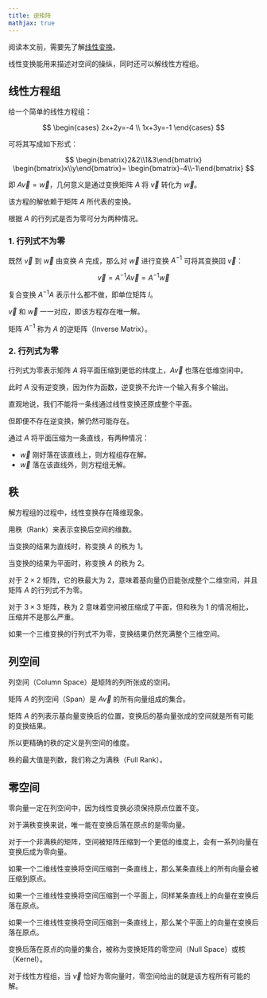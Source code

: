 ```yaml
---
title: 逆矩阵
mathjax: true
---
```


阅读本文前，需要先了解[线性变换](matrix)。

线性变换能用来描述对空间的操纵，同时还可以解线性方程组。

## 线性方程组

给一个简单的线性方程组：

$$
\begin{cases}
2x+2y=-4 \\
1x+3y=-1
\end{cases}
$$

可将其写成如下形式：

$$
\begin{bmatrix}2&2\\1&3\end{bmatrix}
\begin{bmatrix}x\\y\end{bmatrix}=
\begin{bmatrix}-4\\-1\end{bmatrix}
$$

即 $A\vec{v}=\vec{w}$，几何意义是通过变换矩阵 $A$ 将 $\vec{v}$ 转化为 $\vec{w}$。

该方程的解依赖于矩阵 $A$ 所代表的变换。

根据 $A$ 的行列式是否为零可分为两种情况。

### 1. 行列式不为零

既然 $\vec{v}$ 到 $\vec{w}$ 由变换 $A$ 完成，那么对 $\vec{w}$ 进行变换 $A^{-1}$ 可将其变换回 $\vec{v}$：

$$
\vec{v} = A^{-1}A\vec{v}=A^{-1}\vec{w}
$$

复合变换 $A^{-1}A$ 表示什么都不做，即单位矩阵 $I$。

$\vec{v}$ 和 $\vec{w}$ 一一对应，即该方程存在唯一解。

矩阵 $A^{-1}$ 称为 $A$ 的逆矩阵（Inverse Matrix）。

### 2. 行列式为零

行列式为零表示矩阵 $A$ 将平面压缩到更低的纬度上，$A\vec{v}$ 也落在低维空间中。

此时 $A$ 没有逆变换，因为作为函数，逆变换不允许一个输入有多个输出。

直观地说，我们不能将一条线通过线性变换还原成整个平面。

但即便不存在逆变换，解仍然可能存在。

通过 $A$ 将平面压缩为一条直线，有两种情况：

- $\vec{w}$ 刚好落在该直线上，则方程组存在解。
- $\vec{w}$ 落在该直线外，则方程组无解。

## 秩

解方程组的过程中，线性变换存在降维现象。

用秩（Rank）来表示变换后空间的维数。

当变换的结果为直线时，称变换 $A$ 的秩为 1。

当变换的结果为平面时，称变换 $A$ 的秩为 2。

对于 $2\times 2$ 矩阵，它的秩最大为 2，意味着基向量仍旧能张成整个二维空间，并且矩阵 $A$ 的行列式不为零。

对于 $3\times 3$ 矩阵，秩为 2 意味着空间被压缩成了平面，但和秩为 1 的情况相比，压缩并不是那么严重。

如果一个三维变换的行列式不为零，变换结果仍然充满整个三维空间。

## 列空间

列空间（Column Space）是矩阵的列所张成的空间。

矩阵 $A$ 的列空间（Span）是 $A\vec{v}$ 的所有向量组成的集合。

矩阵 $A$ 的列表示基向量变换后的位置，变换后的基向量张成的空间就是所有可能的变换结果。

所以更精确的秩的定义是列空间的维度。

秩的最大值是列数，我们称之为满秩（Full Rank）。

## 零空间

零向量一定在列空间中，因为线性变换必须保持原点位置不变。

对于满秩变换来说，唯一能在变换后落在原点的是零向量。

对于一个非满秩的矩阵，空间被矩阵压缩到一个更低的维度上，会有一系列向量在变换后成为零向量。

如果一个二维线性变换将空间压缩到一条直线上，那么某条直线上的所有向量会被压缩到原点。

如果一个三维线性变换将空间压缩到一个平面上，同样某条直线上的向量在变换后落在原点。

如果一个三维线性变换将空间压缩到一条直线上，那么某个平面上的向量在变换后落在原点。

变换后落在原点的向量的集合，被称为变换矩阵的零空间（Null Space）或核（Kernel）。

对于线性方程组，当 $\vec{v}$ 恰好为零向量时，零空间给出的就是该方程所有可能的解。